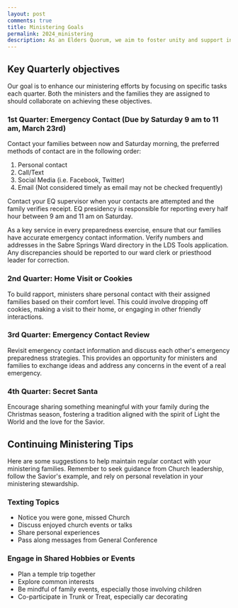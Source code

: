 ```yaml
---
layout: post
comments: true
title: Ministering Goals 
permalink: 2024_ministering
description: As an Elders Quorum, we aim to foster unity and support in our ministering efforts.  By consistently implementing these ideas and objectives, we can strengthen our ministering relationships and support one another in our spiritual journeys.
---
```


## Key Quarterly objectives
Our goal is to enhance our ministering efforts by focusing on specific tasks each quarter. Both the ministers and the families they are assigned to should collaborate on achieving these objectives.

### 1st Quarter: Emergency Contact (Due by Saturday 9 am to 11 am, March 23rd)
Contact your families between now and Saturday morning, the preferred methods of contact are in the following order:

1. Personal contact
2. Call/Text
3. Social Media (i.e. Facebook, Twitter)
4. Email (Not considered timely as email may not be checked frequently)

Contact your EQ supervisor when your contacts are attempted and the family verifies receipt.  EQ presidency is responsible for reporting every half hour between 9 am and 11 am on Saturday.  

As a key service in every preparedness exercise, ensure that our families have accurate emergency contact information. Verify numbers and addresses in the Sabre Springs Ward directory in the LDS Tools application.  Any discrepancies should be reported to our ward clerk or priesthood leader for correction.

### 2nd Quarter: Home Visit or Cookies
To build rapport, ministers share personal contact with their assigned families based on their comfort level. This could involve dropping off cookies, making a visit to their home, or engaging in other friendly interactions.

### 3rd Quarter: Emergency Contact Review
Revisit emergency contact information and discuss each other's emergency preparedness strategies. This provides an opportunity for ministers and families to exchange ideas and address any concerns in the event of a real emergency.

### 4th Quarter: Secret Santa
Encourage sharing something meaningful with your family during the Christmas season, fostering a tradition aligned with the spirit of Light the World and the love for the Savior.

## Continuing Ministering Tips 
Here are some suggestions to help maintain regular contact with your ministering families. Remember to seek guidance from Church leadership, follow the Savior's example, and rely on personal revelation in your ministering stewardship.

### Texting Topics

- Notice you were gone, missed Church
- Discuss enjoyed church events or talks
- Share personal experiences
- Pass along messages from General Conference

### Engage in Shared Hobbies or Events

- Plan a temple trip together
- Explore common interests
- Be mindful of family events, especially those involving children
- Co-participate in Trunk or Treat, especially car decorating

